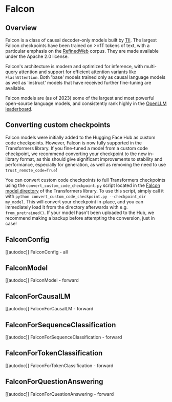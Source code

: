 <!--Copyright 2023 The HuggingFace Team. All rights reserved.

Licensed under the Apache License, Version 2.0 (the "License"); you may not use this file except in compliance with
the License. You may obtain a copy of the License at

http://www.apache.org/licenses/LICENSE-2.0

Unless required by applicable law or agreed to in writing, software distributed under the License is distributed on
an "AS IS" BASIS, WITHOUT WARRANTIES OR CONDITIONS OF ANY KIND, either express or implied. See the License for the
specific language governing permissions and limitations under the License.

⚠️ Note that this file is in Markdown but contain specific syntax for our doc-builder (similar to MDX) that may not be
rendered properly in your Markdown viewer.

-->

# Falcon

## Overview

Falcon is a class of causal decoder-only models built by [TII](https://www.tii.ae/). The largest Falcon checkpoints
have been trained on >=1T tokens of text, with a particular emphasis on the [RefinedWeb](https://arxiv.org/abs/2306.01116)
corpus. They are made available under the Apache 2.0 license.


Falcon's architecture is modern and optimized for inference, with multi-query attention and support for efficient
attention variants like `FlashAttention`. Both 'base' models trained only as causal language models as well as
'instruct' models that have received further fine-tuning are available.


Falcon models are (as of 2023) some of the largest and most powerful open-source language models,
and consistently rank highly in the [OpenLLM leaderboard](https://hf-mirror.com/spaces/HuggingFaceH4/open_llm_leaderboard).

## Converting custom checkpoints 

<Tip>

Falcon models were initially added to the Hugging Face Hub as custom code checkpoints. However, Falcon is now fully
supported in the Transformers library. If you fine-tuned a model from a custom code checkpoint, we recommend converting
your checkpoint to the new in-library format, as this should give significant improvements to stability and
performance, especially for generation, as well as removing the need to use `trust_remote_code=True`!

</Tip>

You can convert custom code checkpoints to full Transformers checkpoints using the `convert_custom_code_checkpoint.py` 
script located in the
[Falcon model directory](https://github.com/huggingface/transformers/tree/main/src/transformers/models/falcon)
of the Transformers library. To use this script, simply call it with 
`python convert_custom_code_checkpoint.py --checkpoint_dir my_model`. This will convert your checkpoint in-place, and
you can immediately load it from the directory afterwards with e.g. `from_pretrained()`. If your model hasn't been
uploaded to the Hub, we recommend making a backup before attempting the conversion, just in case!


## FalconConfig

[[autodoc]] FalconConfig
    - all

## FalconModel

[[autodoc]] FalconModel
    - forward

## FalconForCausalLM

[[autodoc]] FalconForCausalLM
    - forward

## FalconForSequenceClassification

[[autodoc]] FalconForSequenceClassification
    - forward

## FalconForTokenClassification

[[autodoc]] FalconForTokenClassification
    - forward

## FalconForQuestionAnswering

[[autodoc]] FalconForQuestionAnswering
    - forward


